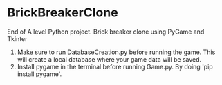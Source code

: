 # BrickBreakerClone
End of A level Python project. Brick breaker clone using PyGame and Tkinter

1. Make sure to run DatabaseCreation.py before running the game. This will create a local database where your game data will be saved.
2. Install pygame in the terminal before running Game.py. By doing 'pip install pygame'.
